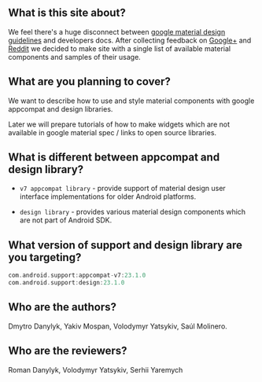 ## What is this site about?

We feel there's a huge disconnect between [google material design guidelines](http://www.google.com/design/spec/material-design/introduction.html) and developers docs. After collecting feedback on [Google+](https://plus.google.com/+DmytroDanylyk/posts/MJYpZq666KA) and [Reddit](https://www.reddit.com/r/androiddev/comments/3qm8pk/do_you_think_material_design_spec_is_not_enough/) we decided to make site with a single list of available material components and samples of their usage.

## What are you planning to cover?

We want to describe how to use and style material components with google appcompat and design libraries.

Later we will prepare tutorials of how to make widgets which are not available in google material spec / links to open source libraries.

## What is different between appcompat and design library?

* `v7 appcompat library` - provide support of material design user interface implementations  for older Android platforms.

* `design library` - provides various material design components which are not part of Android SDK.

## What version of support and design library are you targeting?

```groovy
com.android.support:appcompat-v7:23.1.0
com.android.support:design:23.1.0
```

## Who are the authors?

Dmytro Danylyk, Yakiv Mospan, Volodymyr Yatsykiv, Saúl Molinero.

## Who are the reviewers?

Roman Danylyk, Volodymyr Yatsykiv, Serhii Yaremych